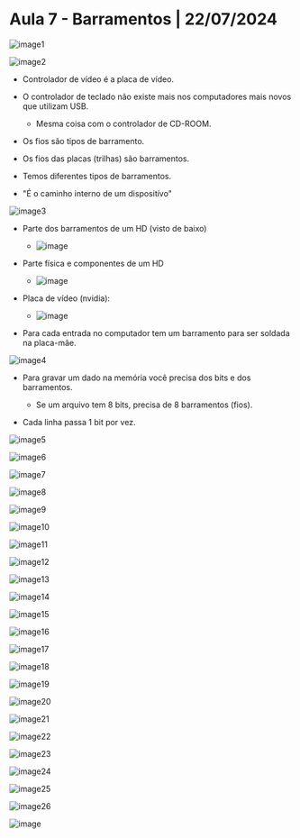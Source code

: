 # Aula 7 - Barramentos | 22/07/2024

![image](https://github.com/user-attachments/assets/023f9b8a-1944-4533-b188-9ff7986f5517)1

![image](https://github.com/user-attachments/assets/dc2ace8a-9d5f-4961-8e77-027ba0ca2fca)2

- Controlador de vídeo é a placa de vídeo.
- O controlador de teclado não existe mais nos computadores mais novos que utilizam USB.
  - Mesma coisa com o controlador de CD-ROOM.
 
- Os fios são tipos de barramento.
- Os fios das placas (trilhas) são barramentos.
- Temos diferentes tipos de barramentos.
- "É o caminho interno de um dispositívo"

![image](https://github.com/user-attachments/assets/f249ab03-4888-4d01-8b3f-4f4df14eed18)3

- Parte dos barramentos de um HD (visto de baixo)
  - ![image](https://github.com/user-attachments/assets/0e116740-6de1-4a1c-a83b-96d2043fde9a)
 
- Parte física e componentes de um HD
  - ![image](https://github.com/user-attachments/assets/9db42dfc-d374-4cb9-bb2b-2d5c777e13b5)

- Placa de vídeo (nvidia):
  - ![image](https://github.com/user-attachments/assets/ed1258c9-a540-4001-afc6-0efb5a7bb252)

- Para cada entrada no computador tem um barramento para ser soldada na placa-mâe.

![image](https://github.com/user-attachments/assets/18a5fe6b-3b31-4f4c-91d1-1eaa1894799a)4

- Para gravar um dado na memória você precisa dos bits e dos barramentos.
  - Se um arquivo tem 8 bits, precisa de 8 barramentos (fios).

- Cada linha passa 1 bit por vez.

![image](https://github.com/user-attachments/assets/2ffab069-55e5-4ab7-a35f-7f814008d4eb)5

![image](https://github.com/user-attachments/assets/99dc6b74-6f6e-4824-9b8c-9f93c3d8abcc)6

![image](https://github.com/user-attachments/assets/a1a120ee-20c9-4f11-8b0f-26477d702a78)7

![image](https://github.com/user-attachments/assets/9538352a-1c8c-46a4-85c3-4888f7de65ca)8

![image](https://github.com/user-attachments/assets/de385e9e-aae9-4332-a65d-fd95ee9136ba)9

![image](https://github.com/user-attachments/assets/808ea302-a36a-4acd-a94f-07fcb54a5c4c)10

![image](https://github.com/user-attachments/assets/e3d5bbaf-5981-4564-8e54-86a168c46143)11

![image](https://github.com/user-attachments/assets/d0d772af-b06d-471b-909e-ee05f4a1a5e1)12

![image](https://github.com/user-attachments/assets/a18d47cb-da46-41c6-81cd-c29b87e21992)13

![image](https://github.com/user-attachments/assets/3ebdeb7c-5702-4d3a-a2cc-fcd39310fd4c)14

![image](https://github.com/user-attachments/assets/2b7e7da1-89d4-42be-b2e4-eeb259c82c01)15

![image](https://github.com/user-attachments/assets/4dc0a26e-4de8-40ce-a745-d26c8c65bd57)16

![image](https://github.com/user-attachments/assets/f8c966c7-0141-42bb-b24d-f07e30ddd7be)17

![image](https://github.com/user-attachments/assets/58c5ed40-7944-4b1a-bbb2-7d59fb68b889)18

![image](https://github.com/user-attachments/assets/926a6a4b-dfaf-4b0c-adc3-1ce7a4e3675a)19

![image](https://github.com/user-attachments/assets/08013f17-a666-4768-9662-d8d121a01728)20

![image](https://github.com/user-attachments/assets/235b5886-9514-4079-872f-9510081636d7)21

![image](https://github.com/user-attachments/assets/b694eecf-b43c-44bb-8213-b8e526d30fdb)22

![image](https://github.com/user-attachments/assets/f886a638-612a-41b6-a5fc-c1111e330491)23

![image](https://github.com/user-attachments/assets/fff8e219-27ef-4400-82bd-471cff145163)24

![image](https://github.com/user-attachments/assets/52774081-76d1-49f7-8d96-ab3f648308c7)25

![image](https://github.com/user-attachments/assets/2f23fef0-5d41-44a3-baf9-f515d2624bfa)26

![image](https://github.com/user-attachments/assets/4886ffec-6585-459b-b4ea-b9f86ef9fdaf)
